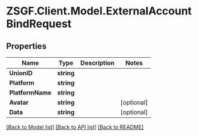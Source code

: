 # ZSGF.Client.Model.ExternalAccountBindRequest

## Properties

Name | Type | Description | Notes
------------ | ------------- | ------------- | -------------
**UnionID** | **string** |  | 
**Platform** | **string** |  | 
**PlatformName** | **string** |  | 
**Avatar** | **string** |  | [optional] 
**Data** | **string** |  | [optional] 

[[Back to Model list]](../../README.md#documentation-for-models) [[Back to API list]](../../README.md#documentation-for-api-endpoints) [[Back to README]](../../README.md)

